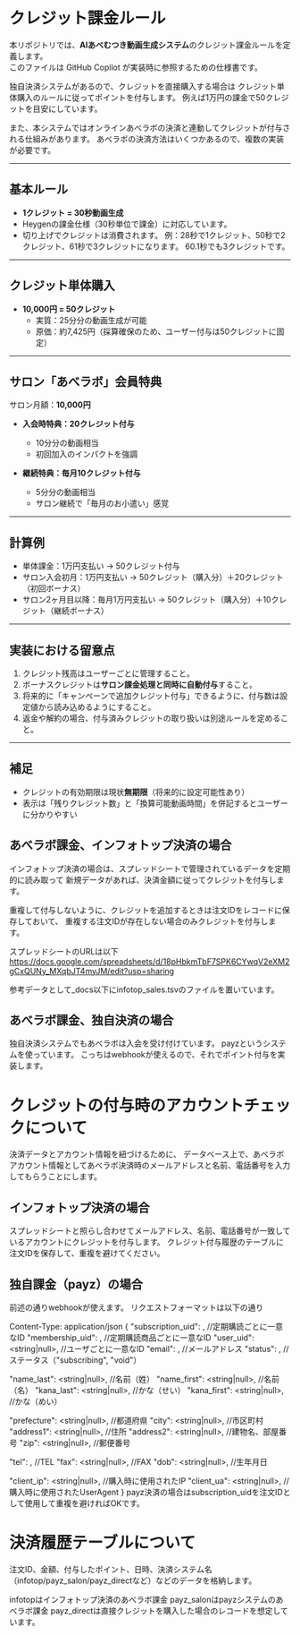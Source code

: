 
# クレジット課金ルール
本リポジトリでは、**AIあべむつき動画生成システム**のクレジット課金ルールを定義します。  
このファイルは GitHub Copilot が実装時に参照するための仕様書です。  

独自決済システムがあるので、クレジットを直接購入する場合は
クレジット単体購入のルールに従ってポイントを付与します。
例えば1万円の課金で50クレジットを目安にしています。

また、本システムではオンラインあべラボの決済と連動してクレジットが付与される仕組みがあります。
あべラボの決済方法はいくつかあるので、複数の実装が必要です。



---

## 基本ルール
- **1クレジット = 30秒動画生成**  
- Heygenの課金仕様（30秒単位で課金）に対応しています。
- 切り上げでクレジットは消費されます。
例：28秒で1クレジット、50秒で2クレジット、61秒で3クレジットになります。
60.1秒でも3クレジットです。


---

## クレジット単体購入
- **10,000円 = 50クレジット**  
  - 実質：25分分の動画生成が可能  
  - 原価：約7,425円（採算確保のため、ユーザー付与は50クレジットに固定）

---

## サロン「あべラボ」会員特典
サロン月額：**10,000円**

- **入会時特典：20クレジット付与**  
  - 10分分の動画相当  
  - 初回加入のインパクトを強調  

- **継続特典：毎月10クレジット付与**  
  - 5分分の動画相当  
  - サロン継続で「毎月のお小遣い」感覚  

---

## 計算例
- 単体課金：1万円支払い → 50クレジット付与  
- サロン入会初月：1万円支払い → 50クレジット（購入分）＋20クレジット（初回ボーナス）  
- サロン2ヶ月目以降：毎月1万円支払い → 50クレジット（購入分）＋10クレジット（継続ボーナス）

---

## 実装における留意点
1. クレジット残高はユーザーごとに管理すること。  
2. ボーナスクレジットは**サロン課金処理と同時に自動付与**すること。  
3. 将来的に「キャンペーンで追加クレジット付与」できるように、付与数は設定値から読み込めるようにすること。  
4. 返金や解約の場合、付与済みクレジットの取り扱いは別途ルールを定めること。  

---

## 補足
- クレジットの有効期限は現状**無期限**（将来的に設定可能性あり）  
- 表示は「残りクレジット数」と「換算可能動画時間」を併記するとユーザーに分かりやすい  




## あべラボ課金、インフォトップ決済の場合
インフォトップ決済の場合は、スプレッドシートで管理されているデータを定期的に読み取って
新規データがあれば、決済金額に従ってクレジットを付与します。

重複して付与しないように、クレジットを追加するときは注文IDをレコードに保存しておいて、
重複する注文IDが存在しない場合のみクレジットを付与します。

スプレッドシートのURLは以下
https://docs.google.com/spreadsheets/d/18pHbkmTbF7SPK6CYwqV2eXM2gCxQUNy_MXqbJT4myJM/edit?usp=sharing

参考データとして_docs以下にinfotop_sales.tsvのファイルを置いています。

## あべラボ課金、独自決済の場合
独自決済システムでもあべラボは入会を受け付けています。
payzというシステムを使っています。
こっちはwebhookが使えるので、それでポイント付与を実装します。


# クレジットの付与時のアカウントチェックについて
決済データとアカウント情報を紐づけるために、
データベース上で、あべラボアカウント情報としてあべラボ決済時のメールアドレスと名前、電話番号を入力してもらうことにします。

## インフォトップ決済の場合
スプレッドシートと照らし合わせてメールアドレス、名前、電話番号が一致しているアカウントにクレジットを付与します。
クレジット付与履歴のテーブルに注文IDを保存して、重複を避けてください。

## 独自課金（payz）の場合
前述の通りwebhookが使えます。
リクエストフォーマットは以下の通り

Content-Type: application/json
{
  "subscription_uid": <string>, //定期購読ごとに一意なID
  "membership_uid": <string>, //定期購読商品ごとに一意なID
  "user_uid": <string|null>, //ユーザごとに一意なID
  "email": <string>, //メールアドレス
  "status": <string>, //ステータス（"subscribing", "void"）

  "name_last": <string|null>, //名前（姓）
  "name_first": <string|null>, //名前（名）
  "kana_last": <string|null>, //かな（せい）
  "kana_first": <string|null>, //かな（めい）

  "prefecture": <string|null>, //都道府県
  "city": <string|null>, //市区町村
  "address1": <string|null>, //住所
  "address2": <string|null>, //建物名、部屋番号
  "zip": <string|null>, //郵便番号

  "tel": <string>, //TEL
  "fax": <string|null>, //FAX
  "dob": <string|null>, //生年月日

  "client_ip": <string|null>, //購入時に使用されたIP
  "client_ua": <string|null>, //購入時に使用されたUserAgent
}
payz決済の場合はsubscription_uidを注文IDとして使用して重複を避ければOKです。

# 決済履歴テーブルについて
注文ID、金額、付与したポイント、日時、決済システム名（infotop/payz_salon/payz_directなど）などのデータを格納します。


infotopはインフォトップ決済のあべラボ課金
payz_salonはpayzシステムのあべラボ課金
payz_directは直接クレジットを購入した場合のレコードを想定しています。


